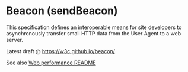 Beacon (sendBeacon)
======

This specification defines an interoperable means for site developers to asynchronously transfer small HTTP data from the User Agent to a web server.

Latest draft @  https://w3c.github.io/beacon/

See also [Web performance README](https://github.com/w3c/web-performance/blob/gh-pages/README.md)
